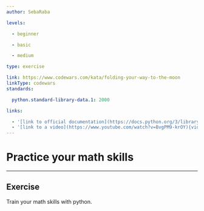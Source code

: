 ```yaml
---
author: SebaRaba

levels:

  - beginner

  - basic

  - medium

type: exercise

link: https://www.codewars.com/kata/folding-your-way-to-the-moon
linkType: codewars
standards:

  python.standard-library-data.1: 2000

links:

  - '[link to official documentation](https://docs.python.org/3/library/math.html){website}'
  - '[link to a video](https://www.youtube.com/watch?v=BvgPM9-krOY){video}'
---
```


# Practice your math skills

---
## Exercise

Train your math skills with python.
